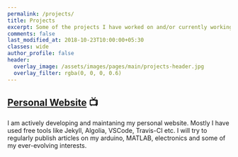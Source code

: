 ```yaml
---
permalink: /projects/
title: Projects
excerpt: Some of the projects I have worked on and/or currently working
comments: false
last_modified_at: 2018-10-23T10:00:00+05:30
classes: wide
author_profile: false
header:
  overlay_image: /assets/images/pages/main/projects-header.jpg
  overlay_filter: rgba(0, 0, 0, 0.6)
---
```


## [Personal Website](/projects/personal-website) 📺
I am actively developing and maintaning my personal website. Mostly I have used free tools like Jekyll, Algolia, VSCode, Travis-CI etc. I will try to regularly publish articles on my arduino, MATLAB, electronics and some of my ever-evolving interests.

